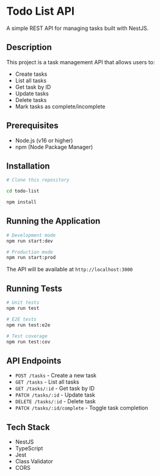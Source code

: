 # Todo List API

A simple REST API for managing tasks built with NestJS.

## Description

This project is a task management API that allows users to:
- Create tasks
- List all tasks
- Get task by ID
- Update tasks
- Delete tasks
- Mark tasks as complete/incomplete

## Prerequisites

- Node.js (v16 or higher)
- npm (Node Package Manager)

## Installation

```bash
# Clone this repository

cd todo-list

npm install
```

## Running the Application

```bash
# Development mode
npm run start:dev

# Production mode
npm run start:prod
```

The API will be available at `http://localhost:3000`

## Running Tests

```bash
# Unit tests
npm run test

# E2E tests
npm run test:e2e

# Test coverage
npm run test:cov
```

## API Endpoints

- `POST /tasks` - Create a new task
- `GET /tasks` - List all tasks
- `GET /tasks/:id` - Get task by ID
- `PATCH /tasks/:id` - Update task
- `DELETE /tasks/:id` - Delete task
- `PATCH /tasks/:id/complete` - Toggle task completion

## Tech Stack

- NestJS
- TypeScript
- Jest
- Class Validator
- CORS